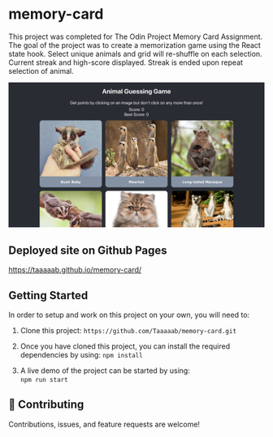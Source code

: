 # memory-card

This project was completed for The Odin Project Memory Card Assignment. The goal of the project was to create a memorization game using the React state hook.
Select unique animals and grid will re-shuffle on each selection.
Current streak and high-score displayed. Streak is ended upon repeat selection of animal.

![Alt text](https://github.com/Taaaaab/personal-portfolio/blob/main/src/assets/memory-card.png?raw=true "Screenshot")

## Deployed site on Github Pages

https://taaaaab.github.io/memory-card/

## Getting Started

In order to setup and work on this project on your own, you will need to:

1. Clone this project:
   `https://github.com/Taaaaab/memory-card.git`

2. Once you have cloned this project, you can install the required dependencies by using:
   `npm install`

3. A live demo of the project can be started by using:  
   `npm run start`

## 🤝 Contributing

Contributions, issues, and feature requests are welcome!

